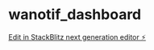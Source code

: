 # wanotif_dashboard

[Edit in StackBlitz next generation editor ⚡️](https://stackblitz.com/~/github.com/monggowae/wanotif_dashboard)